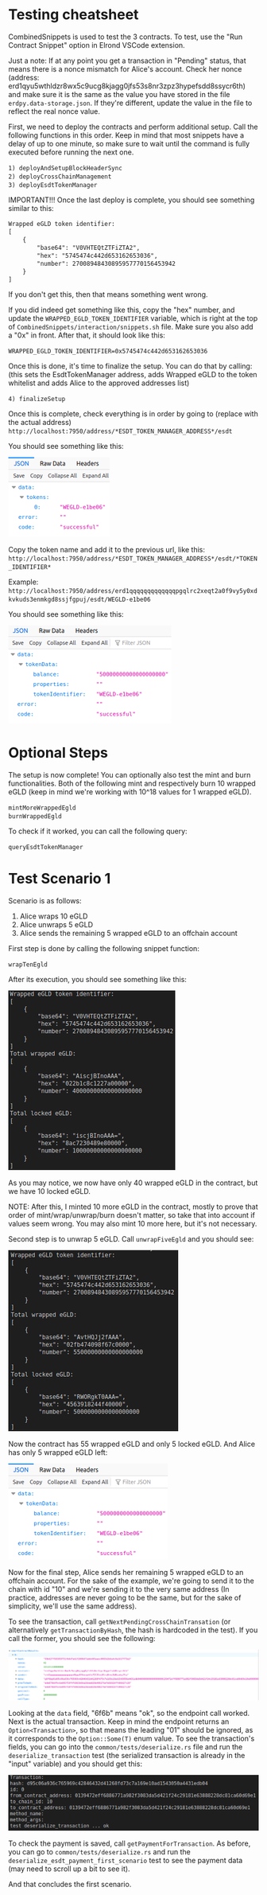 # Testing cheatsheet

CombinedSnippets is used to test the 3 contracts. To test, use the "Run Contract Snippet" option in Elrond VSCode extension.

Just a note: If at any point you get a transaction in "Pending" status, that means there is a nonce mismatch for Alice's account. Check her nonce (address: erd1qyu5wthldzr8wx5c9ucg8kjagg0jfs53s8nr3zpz3hypefsdd8ssycr6th) and make sure it is the same as the value you have stored in the file `erdpy.data-storage.json`. If they're different, update the value in the file to reflect the real nonce value.

First, we need to deploy the contracts and perform additional setup. Call the following functions in this order. Keep in mind that most snippets have a delay of up to one minute, so make sure to wait until the command is fully executed before running the next one.

`1) deployAndSetupBlockHeaderSync`  
`2) deployCrossChainManagement`  
`3) deployEsdtTokenManager`  

IMPORTANT!!! Once the last deploy is complete, you should see something similar to this:
```
Wrapped eGLD token identifier:
[
    {
        "base64": "V0VHTEQtZTFiZTA2",
        "hex": "5745474c442d653162653036",
        "number": 27008948430895957770156453942
    }
]
```

If you don't get this, then that means something went wrong.

If you did indeed get something like this, copy the "hex" number, and update the `WRAPPED_EGLD_TOKEN_IDENTIFIER` variable, which is right at the top of `CombinedSnippets/interaction/snippets.sh` file. Make sure you also add a "0x" in front. After that, it should look like this:

`WRAPPED_EGLD_TOKEN_IDENTIFIER=0x5745474c442d653162653036`

Once this is done, it's time to finalize the setup. You can do that by calling: (this sets the EsdtTokenManager address, adds Wrapped eGLD to the token whitelist and adds Alice to the approved addresses list)

`4) finalizeSetup`

Once this is complete, check everything is in order by going to (replace with the actual address)
`http://localhost:7950/address/*ESDT_TOKEN_MANAGER_ADDRESS*/esdt`

You should see something like this:

![esdt1](img/esdt1.png)

Copy the token name and add it to the previous url, like this:
`http://localhost:7950/address/*ESDT_TOKEN_MANAGER_ADDRESS*/esdt/*TOKEN_IDENTIFIER*`

Example:
`http://localhost:7950/address/erd1qqqqqqqqqqqqqpgqlrc2xeqt2a0f9vy5y0xdkvkuds3enmkgd8ssjfgpuj/esdt/WEGLD-e1be06`

You should see something like this:

![esdt2](img/esdt2.png)

# Optional Steps

The setup is now complete! You can optionally also test the mint and burn functionalities. Both of the following mint and respectively burn 10 wrapped eGLD (keep in mind we're working with 10^18 values for 1 wrapped eGLD).

`mintMoreWrappedEgld`  
`burnWrappedEgld`

To check if it worked, you can call the following query:

`queryEsdtTokenManager`

# Test Scenario 1

Scenario is as follows:
1) Alice wraps 10 eGLD
2) Alice unwraps 5 eGLD
3) Alice sends the remaining 5 wrapped eGLD to an offchain account

First step is done by calling the following snippet function:

`wrapTenEgld`

After its execution, you should see something like this:

![wrap](img/wrap.png)

As you may notice, we now have only 40 wrapped eGLD in the contract, but we have 10 locked eGLD.

NOTE: After this, I minted 10 more eGLD in the contract, mostly to prove that order of mint/wrap/unwrap/burn doesn't matter, so take that into account if values seem wrong. You may also mint 10 more here, but it's not necessary.

Second step is to unwrap 5 eGLD. Call `unwrapFiveEgld` and you should see: 

![unwrap](img/unwrap.png)

Now the contract has 55 wrapped eGLD and only 5 locked eGLD. And Alice has only 5 wrapped eGLD left:

![alice](img/alice.png)

Now for the final step, Alice sends her remaining 5 wrapped eGLD to an offchain account. For the sake of the example, we're going to send it to the chain with id "10" and we're sending it to the very same address (In practice, addresses are never going to be the same, but for the sake of simplicity, we'll use the same address).

To see the transaction, call `getNextPendingCrossChainTransation` (or alternatively `getTransactionByHash`, the hash is hardcoded in the test). If you call the former, you should see the following:

![next-pending-tx](img/next-pending-tx.png)

Looking at the `data` field, "6f6b" means "ok", so the endpoint call worked. Next is the actual transaction. Keep in mind the endpoint returns an `Option<Transaction>`, so that means the leading "01" should be ignored, as it corresponds to the `Option::Some(T)` enum value. To see the transaction's fields, you can go into the `common/tests/deserialize.rs` file and run the `deserialize_transaction` test (the serialized transaction is already in the "input" variable) and you should get this:

![deserialize-tx](img/deserialize-tx.png)

To check the payment is saved, call `getPaymentForTransaction`. As before, you can go to `common/tests/deserialize.rs` and run the `deserialize_esdt_payment_first_scenario` test to see the payment data (may need to scroll up a bit to see it).

And that concludes the first scenario.
